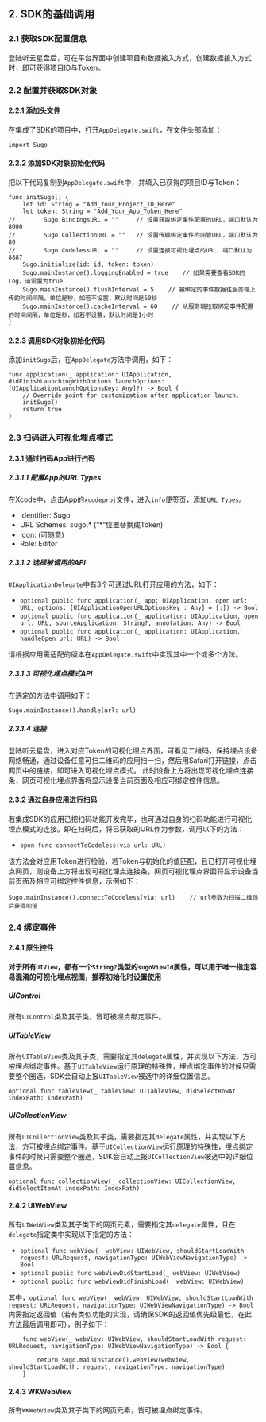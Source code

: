 ## 2. SDK的基础调用

### 2.1 获取SDK配置信息

登陆听云星盘后，可在平台界面中创建项目和数据接入方式，创建数据接入方式时，即可获得项目ID与Token。

### 2.2 配置并获取SDK对象

#### 2.2.1 添加头文件

在集成了SDK的项目中，打开`AppDelegate.swift`，在文件头部添加：

```
import Sugo
```

#### 2.2.2 添加SDK对象初始化代码

把以下代码复制到`AppDelegate.swift`中，并填入已获得的项目ID与Token：

```
func initSugo() {
    let id: String = "Add_Your_Project_ID_Here"
    let token: String = "Add_Your_App_Token_Here"
//        Sugo.BindingsURL = ""     // 设置获取绑定事件配置的URL，端口默认为8000
//        Sugo.CollectionURL = ""   // 设置传输绑定事件的网管URL，端口默认为80
//        Sugo.CodelessURL = ""     // 设置连接可视化埋点的URL，端口默认为8887
    Sugo.initialize(id: id, token: token)
    Sugo.mainInstance().loggingEnabled = true    // 如果需要查看SDK的Log，请设置为true
    Sugo.mainInstance().flushInterval = 5    // 被绑定的事件数据往服务端上传的时间间隔，单位是秒，如若不设置，默认时间是60秒
    Sugo.mainInstance().cacheInterval = 60    // 从服务端拉取绑定事件配置的时间间隔，单位是秒，如若不设置，默认时间是1小时
}
```
#### 2.2.3 调用SDK对象初始化代码

添加`initSugo`后，在`AppDelegate`方法中调用，如下：

```
func application(_ application: UIApplication, didFinishLaunchingWithOptions launchOptions: [UIApplicationLaunchOptionsKey: Any]?) -> Bool {
    // Override point for customization after application launch.
    initSugo()
    return true
}
```

### 2.3 扫码进入可视化埋点模式

#### 2.3.1 通过扫码App进行扫码

##### 2.3.1.1 配置App的URL Types

在Xcode中，点击App的`xcodeproj`文件，进入`info`便签页，添加`URL Types`。

* Identifier: Sugo
* URL Schemes: sugo.\*	(“*”位置替换成Token)
* Icon: (可随意)
* Role: Editor

##### 2.3.1.2 选择被调用的API

`UIApplicationDelegate`中有3个可通过URL打开应用的方法，如下：

* `optional public func application(_ app: UIApplication, open url: URL, options: [UIApplicationOpenURLOptionsKey : Any] = [:]) -> Bool`
* `optional public func application(_ application: UIApplication, open url: URL, sourceApplication: String?, annotation: Any) -> Bool`
* `optional public func application(_ application: UIApplication, handleOpen url: URL) -> Bool`

请根据应用需适配的版本在`AppDelegate.swift`中实现其中一个或多个方法。

##### 2.3.1.3 可视化埋点模式API

在选定的方法中调用如下：

```
Sugo.mainInstance().handle(url: url)
```

##### 2.3.1.4 连接

登陆听云星盘，进入对应Token的可视化埋点界面，可看见二维码，保持埋点设备网络畅通，通过设备任意可扫二维码的应用扫一扫，然后用Safari打开链接，点击网页中的链接，即可进入可视化埋点模式。
此时设备上方将出现可视化埋点连接条，网页可视化埋点界面将显示设备当前页面及相应可绑定控件信息。

#### 2.3.2 通过自身应用进行扫码

若集成SDK的应用已把扫码功能开发完毕，也可通过自身的扫码功能进行可视化埋点模式的连接。即在扫码后，将已获取的URL作为参数，调用以下的方法：

* `open func connectToCodeless(via url: URL)`

该方法会对应用Token进行检验，若Token与初始化的值匹配，且已打开可视化埋点网页，则设备上方将出现可视化埋点连接条，网页可视化埋点界面将显示设备当前页面及相应可绑定控件信息，示例如下：

```
Sugo.mainInstance().connectToCodeless(via: url)    // url参数为扫描二维码后获得的值
```

### 2.4 绑定事件

#### 2.4.1 原生控件

**对于所有`UIView`，都有一个`String?`类型的`sugoViewId`属性，可以用于唯一指定容易混淆的可视化埋点视图，推荐初始化时设置使用**

##### UIControl


所有`UIControl`类及其子类，皆可被埋点绑定事件。

##### UITableView

所有`UITableView`类及其子类，需要指定其`delegate`属性，并实现以下方法，方可被埋点绑定事件。基于`UITableView`运行原理的特殊性，埋点绑定事件的时候只需要整个圈选，SDK会自动上报`UITableView`被选中的详细位置信息。

```
optional func tableView(_ tableView: UITableView, didSelectRowAt indexPath: IndexPath)
```

##### UICollectionView

所有`UICollectionView`类及其子类，需要指定其`delegate`属性，并实现以下方法，方可被埋点绑定事件。基于`UICollectionView`运行原理的特殊性，埋点绑定事件的时候只需要整个圈选，SDK会自动上报`UICollectionView`被选中的详细位置信息。

```
optional func collectionView(_ collectionView: UICollectionView, didSelectItemAt indexPath: IndexPath)
```

#### 2.4.2 UIWebView


所有`UIWebView`类及其子类下的网页元素，需要指定其`delegate`属性，且在`delegate`指定类中实现以下指定的方法：

* `optional func webView(_ webView: UIWebView, shouldStartLoadWith request: URLRequest, navigationType: UIWebViewNavigationType) -> Bool`
* `optional public func webViewDidStartLoad(_ webView: UIWebView)`
* `optional public func webViewDidFinishLoad(_ webView: UIWebView)`

其中，`optional func webView(_ webView: UIWebView, shouldStartLoadWith request: URLRequest, navigationType: UIWebViewNavigationType) -> Bool`内需指定返回值（若有类似功能的实现，请确保SDK的返回值优先级最低，在此方法最后调用即可），例子如下：

```
	func webView(_ webView: UIWebView, shouldStartLoadWith request: URLRequest, navigationType: UIWebViewNavigationType) -> Bool {

        return Sugo.mainInstance().webView(webView, shouldStartLoadWith: request, navigationType: navigationType)
	}
```

#### 2.4.3 WKWebView

所有`WKWebView`类及其子类下的网页元素，皆可被埋点绑定事件。